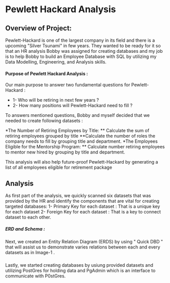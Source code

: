 # Pewlett Hackard Analysis

## Overview of Project:

Pewlett-Hackard is one of the largest company in its field and there is a upcoming "Silver Tsunami" in few years. They wanted to be ready for it so that an HR analysis Bobby was assigned for creating databases and my job is to help Bobby to build an Employee Database with SQL by utilizing my Data Modelling, Engineering, and Analysis skills. 


#### Purpose of Pewlett Hackard Analysis :

Our main purpose to answer two fundamental questions for Pewlett-Hackard  :
* 1- Who will be retiring in next few years ?
* 2- How many positions will Pewlett-Hackard need to fill ?

To answers mentioned questions, Bobby and myself decided that we needed to create following datasets : 

*The Number of Retiring Employees by Title:
    ** Calculate the sum of retiring employees grouped by title
    **Calculate the number of roles the company needs to fill by grouping title and department.
*The Employees Eligible for the Mentorship Program:
    ** Calculate number retiring employees to mentor new hired by grouping by title and department.
    
This analysis will also help future-proof Pewlett-Hackard by generating a list of all employees eligible for retirement package 


## Analysis

As first part of the analysis, we quickly scanned six datasets that was provided by the HR and identify the components that are vital for creating targeted databases:
1- Primary Key for each dataset : That is a unique key for each dataset 
2- Foreign Key for each dataset : That is a key to connect dataset to each other. 

##### ERD and Schema :

Next, we created an Entity Relation Diagram (ERDS) by using " Quick DBD " that will assist us to demonstrate varies relations between each and every datasets as in Image-1 .


#####

Lastly, we started creating databases by usiung provided datasets and utilizing PostGres for holding data and PgAdmin which is an interface  to communicate with P0stGres. 

